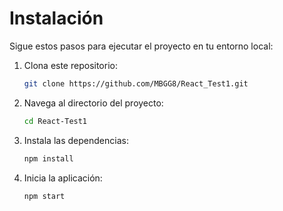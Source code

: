 # Instalación

Sigue estos pasos para ejecutar el proyecto en tu entorno local:

1. Clona este repositorio:

   ```bash
   git clone https://github.com/MBGG8/React_Test1.git

   ```

2. Navega al directorio del proyecto:

   ```bash
   cd React-Test1

   ```

3. Instala las dependencias:

   ```bash
   npm install

   ```

4. Inicia la aplicación:

   ```bash
   npm start
   ```
